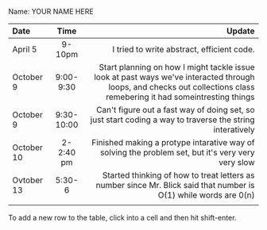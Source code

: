 Name: YOUR NAME HERE

| Date       |    Time    |                                                                                                                                                                Update |
|:-----------|:----------:|----------------------------------------------------------------------------------------------------------------------------------------------------------------------:|
| April 5    |   9-10pm   |                                                                                                                            I tried to write abstract, efficient code. |
| October 9  | 9:00-9:30  | Start planning on how I might tackle issue look at past ways we've interacted through loops, and checks out collections class remebering it had someintresting things |
| October 9  | 9:30-10:00 |                                                              Can't figure out a fast way of doing set, so just start coding a way to traverse the string interatively |
| October 10 | 2-2:40 pm  |                                                                     Finished making a protype intarative way of solving the problem set, but it's very very very slow |
| Ovtober 13 |   5:30-6   |                                                      Started thinking of how to treat letters as number since Mr. Blick said that number is O(1) while words are 0(n) |
|            |            |                                                                                                                                                                       |


To add a new row to the table, click into a cell and then hit shift-enter.